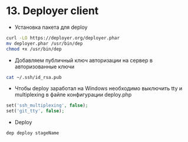 # 13. Deployer client
* Установка пакета для deploy
```bash
curl -LO https://deployer.org/deployer.phar
mv deployer.phar /usr/bin/dep
chmod +x /usr/bin/dep
```
* Добавляем публичный ключ авторизации на сервер в авторизованные ключи
```bash
cat ~/.ssh/id_rsa.pub
```
* Чтобы deploy заработал на Windows необходимо выключить tty и multiplexing в файле конфигурации deploy.php
```php
set('ssh_multiplexing', false);
set('git_tty', false);
```
* Deploy
```bash
dep deploy stageName
```







